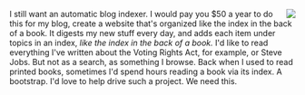 <img src="http://scripting.com/images/2017/08/03/alice.png" border="0" align="right">I still want an automatic blog indexer. I would pay you $50 a year to do this for my blog, create a website that's organized like the index in the back of a book. It digests my new stuff every day, and adds each item under topics in an index, <i>like the index in the back of a book. </i>I'd like to read everything I've written about the Voting Rights Act, for example, or Steve Jobs. But not as a search, as something I browse. Back when I used to read printed books, sometimes I'd spend hours reading a book via its index. A bootstrap. I'd love to help drive such a project. We need this.   
